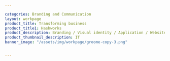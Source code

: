```yaml
---

categories: Branding and Communication
layout: workpage
product_title: Transforming business
product_title1: Hashworks
product_description: Branding / Visual identity / Application / Website
product_thumbnail_description: IT
banner_image: "/assets/img/workpage/groome-copy-3.png"


---
```


